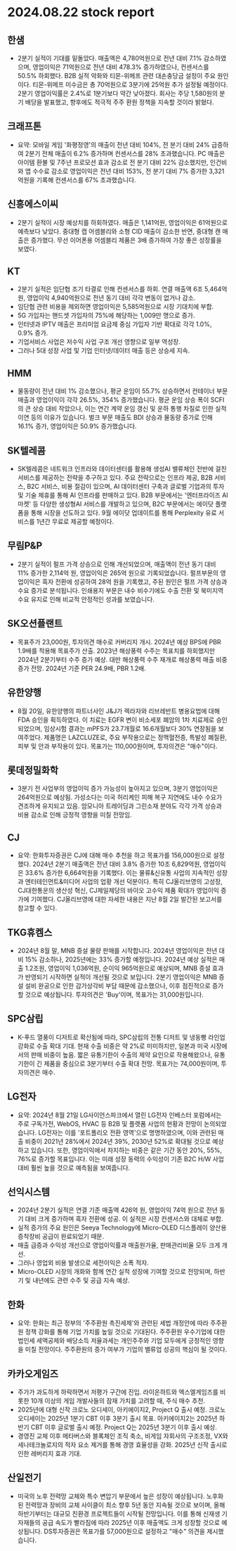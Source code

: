 # 2024.08.22 stock report
## 한샘
- 2분기 실적이 기대를 밑돌았다. 매출액은 4,780억원으로 전년 대비 7.1% 감소하였으며, 영업이익은 71억원으로 전년 대비 478.3% 증가하였으나, 컨센서스를 50.5% 하회했다. B2B 실적 악화와 티몬-위메프 관련 대손충당금 설정이 주요 원인이다. 티몬-위메프 미수금은 총 70억원으로 3분기에 25억원 추가 설정될 예정이다. 2분기 영업이익률은 2.4%로 1분기보다 약간 낮아졌다. 회사는 주당 1,580원의 분기 배당을 발표했고, 향후에도 적극적 주주 환원 정책을 지속할 것이라 밝혔다.
## 크래프톤
- 요약: 모바일 게임 '화평정영'의 매출이 전년 대비 104%, 전 분기 대비 24% 급증하여 2분기 전체 매출이 6.2% 증가하며 컨센서스를 28% 초과했습니다. PC 매출은 아이템 환불 및 7주년 프로모션 효과 감소로 전 분기 대비 22% 감소했지만, 인건비와 앱 수수료 감소로 영업이익은 전년 대비 153%, 전 분기 대비 7% 증가한 3,321억원을 기록해 컨센서스를 67% 초과했습니다. 
## 신흥에스이씨
- 2분기 실적이 시장 예상치를 하회하였다. 매출은 1,141억원, 영업이익은 61억원으로 예측보다 낮았다. 중대형 캡 어셈블리와 소형 CID 매출이 감소한 반면, 중대형 캔 매출은 증가했다. 무선 이어폰용 어셈블리 제품은 3배 증가하여 가장 좋은 성장률을 보였다.
## KT
- 2분기 실적은 임단협 조기 타결로 인해 컨센서스를 하회. 연결 매출액 6조 5,464억원, 영업이익 4,940억원으로 전년 동기 대비 각각 변동이 없거나 감소.
- 임단협 관련 비용을 제외하면 영업이익은 5,585억원으로 시장 기대치에 부합.
- 5G 가입자는 핸드셋 가입자의 75%에 해당하는 1,009만 명으로 증가.
- 인터넷과 IPTV 매출은 프리미엄 요금제 중심 가입자 기반 확대로 각각 1.0%, 0.9% 증가.
- 기업서비스 사업은 저수익 사업 구조 개선 영향으로 일부 역성장.
- 그러나 5대 성장 사업 및 기업 인터넷/데이터 매출 등은 상승세 지속.
## HMM
- 물동량이 전년 대비 1% 감소했으나, 평균 운임이 55.7% 상승하면서 컨테이너 부문 매출과 영업이익이 각각 26.5%, 354% 증가했습니다. 평균 운임 상승 폭이 SCFI의 큰 상승 대비 작았으나, 이는 연간 계약 운임 갱신 및 운하 통행 차질로 인한 실적 이연 등의 이유가 있습니다. 벌크 부문 매출도 BDI 상승과 물동량 증가로 인해 16.1% 증가, 영업이익은 50.9% 증가했습니다.
## SK텔레콤
- SK텔레콤은 네트워크 인프라와 데이터센터를 활용해 생성AI 밸류체인 전반에 걸친 서비스를 제공하는 전략을 추구하고 있다. 주요 전략으로는 인프라 제공, B2B 서비스, B2C 서비스, 비용 절감이 있으며, AI 데이터센터 구축과 글로벌 기업과의 투자 및 기술 제휴를 통해 AI 인프라를 판매하고 있다. B2B 부문에서는 '엔터프라이즈 AI 마켓' 등 다양한 생성형AI 서비스를 개발하고 있으며, B2C 부문에서는 에이닷 플랫폼을 통해 시장을 선도하고 있다. 9월 에이닷 업데이트를 통해 Perplexity 유료 서비스를 1년간 무료로 제공할 예정이다.
## 무림P&P
- 2분기 실적이 펄프 가격 상승으로 인해 개선되었으며, 매출액이 전년 동기 대비 11% 증가한 2,114억 원, 영업이익은 265억 원으로 기록되었습니다. 펄프부문의 영업이익은 흑자 전환에 성공하여 28억 원을 기록했고, 주된 원인은 펄프 가격 상승과 수요 증가로 분석됩니다. 인쇄용지 부문은 내수 비수기에도 수출 전환 및 북미지역 수요 유지로 인해 비교적 안정적인 성과를 보였습니다.
## SK오션플랜트
- 목표주가 23,000원, 투자의견 매수로 커버리지 개시. 2024년 예상 BPS에 PBR 1.9배를 적용해 목표주가 산출. 2023년 해상풍력 수주는 목표치를 하회했지만 2024년 2분기부터 수주 증가 예상. 대만 해상풍력 수주 재개로 해상풍력 매출 비중 증가 전망. 2024년 기준 PER 24.9배, PBR 1.2배.
## 유한양행
- 8월 20일, 유한양행의 파트너사인 J&J가 렉라자와 리브레반트 병용요법에 대해 FDA 승인을 획득하였다. 이 치료는 EGFR 변이 비소세포 폐암의 1차 치료제로 승인되었으며, 임상시험 결과는 mPFS가 23.7개월로 16.6개월보다 30% 연장됨을 보여주었다. 제품명은 LAZCLUZE로, 주요 부작용으로는 정맥혈전증, 특발성 폐질환, 피부 및 안과 부작용이 있다. 목표가는 110,000원이며, 투자의견은 "매수"이다.
## 롯데정밀화학
- 3분기 전 사업부의 영업이익 증가 가능성이 높아지고 있으며, 3분기 영업이익은 264억원으로 예상됨. 가성소다는 미국 허리케인 피해 복구 지연에도 내수 수요가 견조하게 유지되고 있음. 암모니아 트레이딩과 그린소재 분야도 각각 가격 상승과 비용 감소로 인해 긍정적 영향을 미칠 전망임.
## CJ
- 요약: 한화투자증권은 CJ에 대해 매수 추천을 하고 목표가를 156,000원으로 설정했다. 2024년 2분기 매출액은 전년 대비 3.8% 증가한 10조 6,829억원, 영업이익은 33.6% 증가한 6,664억원을 기록했다. 이는 물류&신유통 사업의 지속적인 성장과 엔터테인먼트&미디어 사업의 업황 개선 덕분이다. 특히 CJ올리브영의 고성장, CJ대한통운의 생산성 혁신, CJ제일제당의 바이오 고수익 제품 확대가 영업이익 증가에 기여했다. CJ올리브영에 대한 자세한 내용은 지난 8월 2일 발간된 보고서를 참고할 수 있다.
## TKG휴켐스
- 2024년 8월 말, MNB 증설 물량 판매를 시작합니다. 2024년 영업이익은 전년 대비 15% 감소하나, 2025년에는 33% 증가할 예정입니다. 2024년 예상 실적은 매출 1.2조원, 영업이익 1,036억원, 순이익 965억원으로 예상되며, MNB 증설 효과가 반영되기 시작하면 실적이 개선될 것으로 보입니다. 2분기 영업이익은 MNB 증설 설비 완공으로 인한 감가상각비 부담 때문에 감소했으나, 이후 점진적으로 증가할 것으로 예상됩니다. 투자의견은 'Buy'이며, 목표가는 31,000원입니다.

## SPC삼립
- K-푸드 열풍이 디저트로 확산됨에 따라, SPC삼립의 전통 디저트 및 냉동빵 라인업 강화로 수출 확대 기대. 현재 수출 비중은 약 2%로 미미하지만, 일본과 미국 시장에서의 판매 비중이 높음. 짧은 유통기한이 수출의 제약 요인으로 작용해왔으나, 유통기한이 긴 제품을 중심으로 3분기부터 수출 확대 전망. 목표가는 74,000원이며, 투자의견은 매수.
## LG전자
- 요약: 2024년 8월 21일 LG사이언스파크에서 열린 LG전자 인베스터 포럼에서는 주로 구독가전, WebOS, HVAC 등 B2B 및 플랫폼 사업의 현황과 전망이 논의되었습니다. LG전자는 이를 '포트폴리오 전환 영역'으로 명명하였으며, 이와 관련된 매출 비중이 2021년 28%에서 2024년 39%, 2030년 52%로 확대될 것으로 예상하고 있습니다. 또한, 영업이익에서 차지하는 비중은 같은 기간 동안 20%, 55%, 76%로 증가할 목표입니다. 이는 미래 성장 동력의 수익성이 기존 B2C H/W 사업 대비 훨씬 높을 것으로 예측됨을 보여줍니다.
## 선익시스템
- 2024년 2분기 실적은 연결 기준 매출액 426억 원, 영업이익 74억 원으로 전년 동기 대비 크게 증가하며 흑자 전환에 성공. 이 실적은 시장 컨센서스와 대체로 부합.
- 실적 증가의 주요 원인은 Seeya Technology에 Micro-OLED 디스플레이 양산용 증착장비 공급이 완료되었기 때문.
- 매출 급증과 수익성 개선으로 영업이익률과 매출원가율, 판매관리비율 모두 크게 개선.
- 그러나 영업외 비용 발생으로 세전이익은 소폭 적자.
- Micro-OLED 시장의 개화와 함께 연간 실적 성장에 기여할 것으로 전망되며, 하반기 및 내년에도 관련 수주 및 공급 지속 예상.
## 한화
- 요약: 한화는 최근 정부의 '주주환원 촉진세제'와 관련된 세법 개정안에 따라 주주환원 정책 강화를 통해 기업 가치를 높일 것으로 기대된다. 주주환원 우수기업에 대한 법인세 세액공제와 배당소득 저율과세는 개인주주와 기업 모두에게 긍정적인 영향을 미칠 전망이다. 주주환원의 증가 여부가 기업의 밸류업 성공의 핵심이 될 것이다.
## 카카오게임즈
- 주가가 과도하게 하락하면서 저평가 구간에 진입. 라이온하트와 엑스엘게임즈를 비롯한 10개 이상의 게임 개발사들의 잠재 가치를 고려할 때, 주식 매수 추천.
- 2025년에 대형 신작 크로노 오디세이, 아키에이지2, Project Q 출시 예정. 크로노 오디세이는 2025년 1분기 CBT 이후 3분기 출시 목표. 아키에이지2는 2025년 하반기 CBT 이후 글로벌 출시 예정. Project Q는 2025년 3분기 이후 출시 예상.
- 경영진 교체 이후 메타버스와 블록체인 조직 축소, 비게임 자회사의 구조조정, VX와 세나테크놀로지의 적자 요소 제거를 통해 경영 효율성을 강화. 2025년 신작 출시로 인한 레버리지 효과 기대.
## 산일전기
- 미국의 노후 전력망 교체와 특수 변압기 부문에서 높은 성장이 예상됩니다. 노후화된 전력망과 장비의 교체 사이클이 최소 향후 5년 동안 지속될 것으로 보이며, 올해 하반기부터는 대규모 친환경 프로젝트들이 시작될 전망입니다. 이를 통해 신재생 기자재들의 공급 속도가 빨라짐에 따라 2025년 이후 매출액도 크게 성장할 것으로 예상됩니다. DS투자증권은 목표가를 57,000원으로 설정하고 "매수" 의견을 제시했습니다.